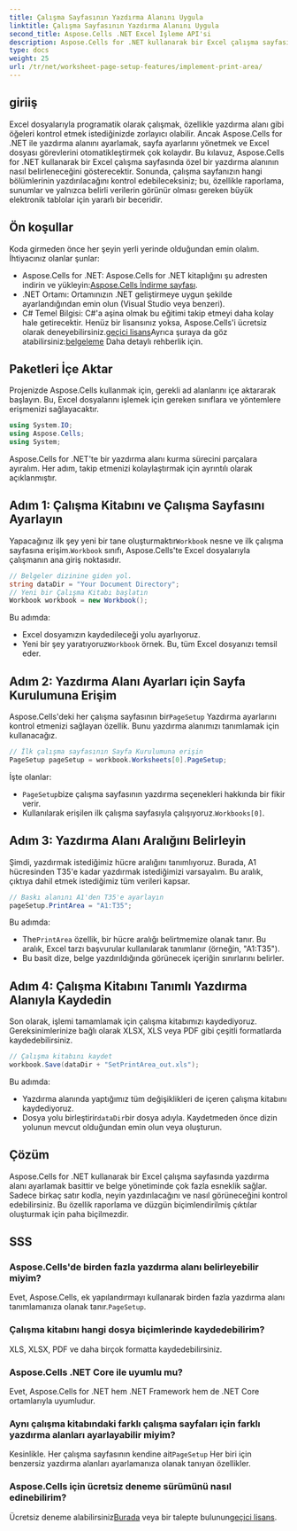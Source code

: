 ```yaml
---
title: Çalışma Sayfasının Yazdırma Alanını Uygula
linktitle: Çalışma Sayfasının Yazdırma Alanını Uygula
second_title: Aspose.Cells .NET Excel İşleme API'si
description: Aspose.Cells for .NET kullanarak bir Excel çalışma sayfasında yazdırma alanının nasıl ayarlanacağını öğrenin. Çalışma kitabınızdaki yazdırılan bölümleri kontrol etmek için adım adım kılavuz.
type: docs
weight: 25
url: /tr/net/worksheet-page-setup-features/implement-print-area/
---
```

## giriiş
Excel dosyalarıyla programatik olarak çalışmak, özellikle yazdırma alanı gibi öğeleri kontrol etmek istediğinizde zorlayıcı olabilir. Ancak Aspose.Cells for .NET ile yazdırma alanını ayarlamak, sayfa ayarlarını yönetmek ve Excel dosyası görevlerini otomatikleştirmek çok kolaydır. Bu kılavuz, Aspose.Cells for .NET kullanarak bir Excel çalışma sayfasında özel bir yazdırma alanının nasıl belirleneceğini gösterecektir. Sonunda, çalışma sayfanızın hangi bölümlerinin yazdırılacağını kontrol edebileceksiniz; bu, özellikle raporlama, sunumlar ve yalnızca belirli verilerin görünür olması gereken büyük elektronik tablolar için yararlı bir beceridir.
## Ön koşullar
Koda girmeden önce her şeyin yerli yerinde olduğundan emin olalım. İhtiyacınız olanlar şunlar:
- Aspose.Cells for .NET: Aspose.Cells for .NET kitaplığını şu adresten indirin ve yükleyin:[Aspose.Cells İndirme sayfası](https://releases.aspose.com/cells/net/).
- .NET Ortamı: Ortamınızın .NET geliştirmeye uygun şekilde ayarlandığından emin olun (Visual Studio veya benzeri).
- C# Temel Bilgisi: C#'a aşina olmak bu eğitimi takip etmeyi daha kolay hale getirecektir.
 Henüz bir lisansınız yoksa, Aspose.Cells'i ücretsiz olarak deneyebilirsiniz.[geçici lisans](https://purchase.aspose.com/temporary-license/)Ayrıca şuraya da göz atabilirsiniz:[belgeleme](https://reference.aspose.com/cells/net/) Daha detaylı rehberlik için.
## Paketleri İçe Aktar
Projenizde Aspose.Cells kullanmak için, gerekli ad alanlarını içe aktararak başlayın. Bu, Excel dosyalarını işlemek için gereken sınıflara ve yöntemlere erişmenizi sağlayacaktır.
```csharp
using System.IO;
using Aspose.Cells;
using System;
```
Aspose.Cells for .NET'te bir yazdırma alanı kurma sürecini parçalara ayıralım. Her adım, takip etmenizi kolaylaştırmak için ayrıntılı olarak açıklanmıştır.
## Adım 1: Çalışma Kitabını ve Çalışma Sayfasını Ayarlayın
 Yapacağınız ilk şey yeni bir tane oluşturmaktır`Workbook` nesne ve ilk çalışma sayfasına erişim.`Workbook` sınıfı, Aspose.Cells'te Excel dosyalarıyla çalışmanın ana giriş noktasıdır.
```csharp
// Belgeler dizinine giden yol.
string dataDir = "Your Document Directory";
// Yeni bir Çalışma Kitabı başlatın
Workbook workbook = new Workbook();
```
Bu adımda:
- Excel dosyamızın kaydedileceği yolu ayarlıyoruz.
-  Yeni bir şey yaratıyoruz`Workbook` örnek. Bu, tüm Excel dosyanızı temsil eder.
## Adım 2: Yazdırma Alanı Ayarları için Sayfa Kurulumuna Erişim
 Aspose.Cells'deki her çalışma sayfasının bir`PageSetup` Yazdırma ayarlarını kontrol etmenizi sağlayan özellik. Bunu yazdırma alanımızı tanımlamak için kullanacağız.
```csharp
// İlk çalışma sayfasının Sayfa Kurulumuna erişin
PageSetup pageSetup = workbook.Worksheets[0].PageSetup;
```
İşte olanlar:
- `PageSetup`bize çalışma sayfasının yazdırma seçenekleri hakkında bir fikir verir.
-  Kullanılarak erişilen ilk çalışma sayfasıyla çalışıyoruz.`Workbooks[0]`.
## Adım 3: Yazdırma Alanı Aralığını Belirleyin
Şimdi, yazdırmak istediğimiz hücre aralığını tanımlıyoruz. Burada, A1 hücresinden T35'e kadar yazdırmak istediğimizi varsayalım. Bu aralık, çıktıya dahil etmek istediğimiz tüm verileri kapsar.
```csharp
// Baskı alanını A1'den T35'e ayarlayın
pageSetup.PrintArea = "A1:T35";
```
Bu adımda:
-  The`PrintArea` özellik, bir hücre aralığı belirtmemize olanak tanır. Bu aralık, Excel tarzı başvurular kullanılarak tanımlanır (örneğin, "A1:T35").
- Bu basit dize, belge yazdırıldığında görünecek içeriğin sınırlarını belirler.
## Adım 4: Çalışma Kitabını Tanımlı Yazdırma Alanıyla Kaydedin
Son olarak, işlemi tamamlamak için çalışma kitabımızı kaydediyoruz. Gereksinimlerinize bağlı olarak XLSX, XLS veya PDF gibi çeşitli formatlarda kaydedebilirsiniz.
```csharp
// Çalışma kitabını kaydet
workbook.Save(dataDir + "SetPrintArea_out.xls");
```
Bu adımda:
- Yazdırma alanında yaptığımız tüm değişiklikleri de içeren çalışma kitabını kaydediyoruz.
-  Dosya yolu birleştirir`dataDir`bir dosya adıyla. Kaydetmeden önce dizin yolunun mevcut olduğundan emin olun veya oluşturun.
## Çözüm
Aspose.Cells for .NET kullanarak bir Excel çalışma sayfasında yazdırma alanı ayarlamak basittir ve belge yönetiminde çok fazla esneklik sağlar. Sadece birkaç satır kodla, neyin yazdırılacağını ve nasıl görüneceğini kontrol edebilirsiniz. Bu özellik raporlama ve düzgün biçimlendirilmiş çıktılar oluşturmak için paha biçilmezdir.
## SSS
### Aspose.Cells'de birden fazla yazdırma alanı belirleyebilir miyim?  
 Evet, Aspose.Cells, ek yapılandırmayı kullanarak birden fazla yazdırma alanı tanımlamanıza olanak tanır.`PageSetup`.
### Çalışma kitabını hangi dosya biçimlerinde kaydedebilirim?  
XLS, XLSX, PDF ve daha birçok formatta kaydedebilirsiniz.
### Aspose.Cells .NET Core ile uyumlu mu?  
Evet, Aspose.Cells for .NET hem .NET Framework hem de .NET Core ortamlarıyla uyumludur.
### Aynı çalışma kitabındaki farklı çalışma sayfaları için farklı yazdırma alanları ayarlayabilir miyim?  
 Kesinlikle. Her çalışma sayfasının kendine ait`PageSetup` Her biri için benzersiz yazdırma alanları ayarlamanıza olanak tanıyan özellikler.
### Aspose.Cells için ücretsiz deneme sürümünü nasıl edinebilirim?  
Ücretsiz deneme alabilirsiniz[Burada](https://releases.aspose.com/) veya bir talepte bulunun[geçici lisans](https://purchase.aspose.com/temporary-license/).